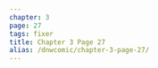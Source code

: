 ```yaml
---
chapter: 3
page: 27
tags: fixer
title: Chapter 3 Page 27
alias: /dnwcomic/chapter-3-page-27/
---
```

